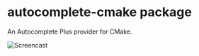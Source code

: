 # autocomplete-cmake package

An Autocomplete Plus provider for CMake.

![Screencast](https://dl.dropboxusercontent.com/u/23161414/autocomplete-cmake-screencast.gif)
